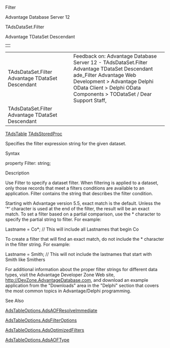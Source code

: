 Filter




Advantage Database Server 12  

TAdsDataSet.Filter

Advantage TDataSet Descendant

|  |
| --- |
|  |

|  |  |  |  |  |
| --- | --- | --- | --- | --- |
| TAdsDataSet.Filter  Advantage TDataSet Descendant |  |  | Feedback on: Advantage Database Server 12 - TAdsDataSet.Filter Advantage TDataSet Descendant ade\_Filter Advantage Web Development > Advantage Delphi OData Client > Delphi OData Components > TODataSet / Dear Support Staff, |  |
| TAdsDataSet.Filter  Advantage TDataSet Descendant |  |  |  |  |

[TAdsTable](ade_tadstable_7.htm) [TAdsStoredProc](ade_tadsstoredproc.htm)

Specifies the filter expression string for the given dataset.

Syntax

property Filter: string;

Description

Use Filter to specify a dataset filter. When filtering is applied to a dataset, only those records that meet a filters conditions are available to an application. Filter contains the string that describes the filter condition.

Starting with Advantage version 5.5, exact match is the default. Unless the '\*' character is used at the end of the filter, the result will be an exact match. To set a filter based on a partial comparison, use the \* character to specify the partial string to filter. For example:

Lastname = Co\*; // This will include all Lastnames that begin Co

To create a filter that will find an exact match, do not include the \* character in the filter string. For example:

Lastname = Smith; // This will not include the lastnames that start with Smith like Smithers

For additional information about the proper filter strings for different data types, visit the Advantage Developer Zone Web site, http://DevZone.AdvantageDatabase.com, and download an example application from the "Downloads" area in the "Delphi" section that covers the most common topics in Advantage/Delphi programming.

See Also

[AdsTableOptions.AdsAOFResolveImmediate](ade_adsaofresolveimmediate.htm)

[AdsTableOptions.AdsFilterOptions](ade_adsfilteroptions.htm)

[AdsTableOptions.AdsOptimizedFilters](ade_adsoptimizedfilters.htm)

[AdsTableOptions.AdsAOFType](ade_adsaoftype.htm)